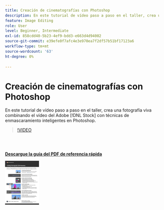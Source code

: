 ```yaml
---
title: Creación de cinematografías con Photoshop
description: En este tutorial de vídeo paso a paso en el taller, crea una fotografía dinámica combinando el vídeo de Adobe [!DNL Stock] con técnicas ingeniosas de aplicación de máscaras en Photoshop
feature: Image Editing
role: User
level: Beginner, Intermediate
exl-id: 858cdd40-5b23-4ef9-bdd3-e663d4d94002
source-git-commit: e39efe0f7afc4e3e970ea7f2df57b51bf17123a6
workflow-type: tm+mt
source-wordcount: '63'
ht-degree: 0%

---
```


# Creación de cinematografías con Photoshop

En este tutorial de vídeo paso a paso en el taller, crea una fotografía viva combinando el vídeo del Adobe [!DNL Stock] con técnicas de enmascaramiento inteligentes en Photoshop.

>[!VIDEO](https://video.tv.adobe.com/v/3410686?hidetitle=true&captions=spa)

<br> 

[**Descargue la guía del PDF de referencia rápida**](../quick-reference/CreatingCinemagraphswithPhotoshop.pdf)

[![Imagen de la primera página de la guía de referencia rápida](assets/CreatingCinemagraphswithPhotoshopPage1.png)](../quick-reference/CreatingCinemagraphswithPhotoshop.pdf)
